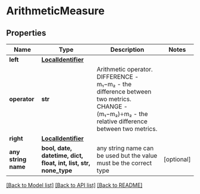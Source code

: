 # ArithmeticMeasure


## Properties
Name | Type | Description | Notes
------------ | ------------- | ------------- | -------------
**left** | [**LocalIdentifier**](LocalIdentifier.md) |  | 
**operator** | **str** | Arithmetic operator. DIFFERENCE - m₁−m₂ - the difference between two metrics. CHANGE - (m₁−m₂)÷m₂ - the relative difference between two metrics.  | 
**right** | [**LocalIdentifier**](LocalIdentifier.md) |  | 
**any string name** | **bool, date, datetime, dict, float, int, list, str, none_type** | any string name can be used but the value must be the correct type | [optional]

[[Back to Model list]](../README.md#documentation-for-models) [[Back to API list]](../README.md#documentation-for-api-endpoints) [[Back to README]](../README.md)



